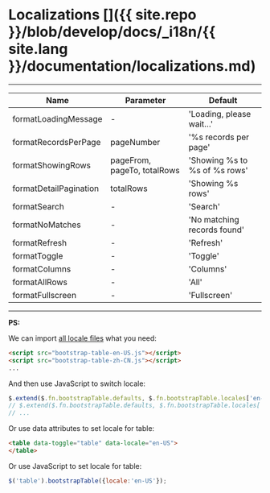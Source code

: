 # Localizations []({{ site.repo }}/blob/develop/docs/_i18n/{{ site.lang }}/documentation/localizations.md)

---

<table class="table"
  id="l"
  data-search="true"
  data-show-toggle="true"
  data-show-columns="true"
  data-mobile-responsive="true">
  <thead>
  <tr>
    <th>Name</th>
    <th>Parameter</th>
    <th>Default</th>
  </tr>
  </thead>
  <tbody>
  <tr>
    <td>formatLoadingMessage</td>
    <td>-</td>
    <td>'Loading, please wait…'</td>
  </tr>
  <tr>
    <td>formatRecordsPerPage</td>
    <td>pageNumber</td>
    <td>'%s records per page'</td>
  </tr>
  <tr>
    <td>formatShowingRows</td>
    <td>pageFrom, pageTo, totalRows</td>
    <td>'Showing %s to %s of %s rows'</td>
  </tr>
  <tr>
    <td>formatDetailPagination</td>
    <td>totalRows</td>
    <td>'Showing %s rows'</td>
  </tr>
  <tr>
    <td>formatSearch</td>
    <td>-</td>
    <td>'Search'</td>
  </tr>
  <tr>
    <td>formatNoMatches</td>
    <td>-</td>
    <td>'No matching records found'</td>
  </tr>
  <tr>
    <td>formatRefresh</td>
    <td>-</td>
    <td>'Refresh'</td>
  </tr>
  <tr>
    <td>formatToggle</td>
    <td>-</td>
    <td>'Toggle'</td>
  </tr>
  <tr>
    <td>formatColumns</td>
    <td>-</td>
    <td>'Columns'</td>
  </tr>
  <tr>
    <td>formatAllRows</td>
    <td>-</td>
    <td>'All'</td>
  </tr>
  <tr>
    <td>formatFullscreen</td>
    <td>-</td>
    <td>'Fullscreen'</td>
  </tr>
	</tbody>
</table>

---

**PS:**

We can import [all locale files](https://github.com/wenzhixin/bootstrap-table/tree/master/src/locale) what you need:

```html
<script src="bootstrap-table-en-US.js"></script>
<script src="bootstrap-table-zh-CN.js"></script>
...
```

And then use JavaScript to switch locale:

```js
$.extend($.fn.bootstrapTable.defaults, $.fn.bootstrapTable.locales['en-US']);
// $.extend($.fn.bootstrapTable.defaults, $.fn.bootstrapTable.locales['zh-CN']);
// ...
```

Or use data attributes to set locale for table:

```html
<table data-toggle="table" data-locale="en-US">
</table>
```

Or use JavaScript to set locale for table:

```js
$('table').bootstrapTable({locale:'en-US'});
```
